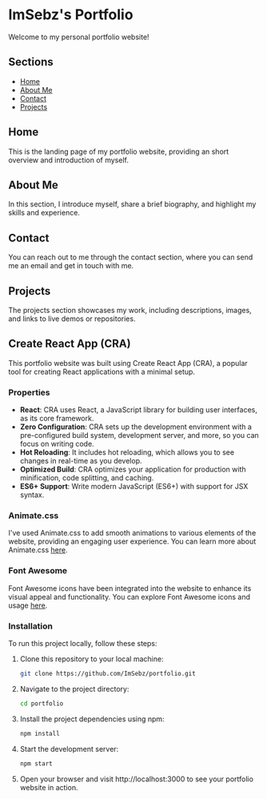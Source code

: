 # ImSebz's Portfolio

Welcome to my personal portfolio website!

## Sections

- [Home](#home)
- [About Me](#about-me)
- [Contact](#contact)
- [Projects](#projects)

## Home

This is the landing page of my portfolio website, providing an short overview and introduction of myself.

## About Me

In this section, I introduce myself, share a brief biography, and highlight my skills and experience.

## Contact

You can reach out to me through the contact section, where you can send me an email and get in touch with me.

## Projects

The projects section showcases my work, including descriptions, images, and links to live demos or repositories.

## Create React App (CRA)

This portfolio website was built using Create React App (CRA), a popular tool for creating React applications with a minimal setup.

### Properties

- **React**: CRA uses React, a JavaScript library for building user interfaces, as its core framework.
- **Zero Configuration**: CRA sets up the development environment with a pre-configured build system, development server, and more, so you can focus on writing code.
- **Hot Reloading**: It includes hot reloading, which allows you to see changes in real-time as you develop.
- **Optimized Build**: CRA optimizes your application for production with minification, code splitting, and caching.
- **ES6+ Support**: Write modern JavaScript (ES6+) with support for JSX syntax.

### Animate.css

I've used Animate.css to add smooth animations to various elements of the website, providing an engaging user experience. You can learn more about Animate.css [here](https://animate.style/).

### Font Awesome

Font Awesome icons have been integrated into the website to enhance its visual appeal and functionality. You can explore Font Awesome icons and usage [here](https://fontawesome.com/icons).

### Installation

To run this project locally, follow these steps:

1. Clone this repository to your local machine:

   ```bash
   git clone https://github.com/ImSebz/portfolio.git


2. Navigate to the project directory:
    ```bash
    cd portfolio

3. Install the project dependencies using npm:
    ```bash
    npm install

4. Start the development server:
    ```bash
    npm start

5. Open your browser and visit http://localhost:3000 to see your portfolio website in action.
    